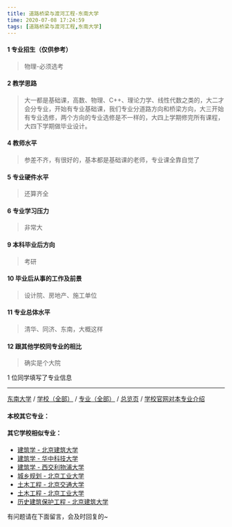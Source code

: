 ```yaml
---
title: 道路桥梁与渡河工程-东南大学
time: 2020-07-08 17:24:59
tags: [道路桥梁与渡河工程,东南大学]
---
```

#### 1 专业招生（仅供参考）  
> 物理-必须选考

#### 2 教学思路
> 大一都是基础课，高数、物理、C++、理论力学、线性代数之类的，大二才会分专业，开始有专业基础课，我们专业分道路方向和桥梁方向，大三开始有专业选修，两个方向的专业选修是不一样的，大四上学期修完所有课程，大四下学期做毕业设计。


#### 4 教师水平
> 参差不齐，有很好的，基本都是基础课的老师，专业课全靠自觉了


#### 5 专业硬件水平
> 还算齐全


#### 6 专业学习压力
> 非常大


#### 9 本科毕业后方向
> 考研


#### 10 毕业后从事的工作及前景
> 设计院、房地产、施工单位


#### 11 专业总体水平
> 清华、同济、东南，大概这样


#### 12 跟其他学校同专业的相比
> 确实是个大院


1 位同学填写了专业信息
***
[东南大学](https://univgo.github.io/2020/07/08/东南大学) / [学校（全部）](https://univgo.github.io/2020/07/08/3efa6bcca419) / [专业（全部）](https://univgo.github.io/2020/07/08/2d4c6d3552c2) / [总览页](https://univgo.github.io/2020/07/08/445daeb4fa00) / [学校官网对本专业介绍]()
#### 本校其它专业：
 
#### 其它学校相似专业：
- [建筑学 - 北京建筑大学](https://univgo.github.io/2020/07/08/41ec2a97fb2d)
- [建筑学 - 华中科技大学](https://univgo.github.io/2020/07/08/f8b31bbcc6b9)
- [建筑学 - 西交利物浦大学](https://univgo.github.io/2020/07/08/d5e6f4b7f09d)
- [城乡规划 - 北京工业大学](https://univgo.github.io/2020/07/08/608d0f13dc58)
- [土木工程 - 北京交通大学](https://univgo.github.io/2020/07/08/1d37b9a7a0a5)
- [土木工程 - 北京工业大学](https://univgo.github.io/2020/07/08/897ea4d65bab)
- [历史建筑保护工程 - 北京建筑大学](https://univgo.github.io/2020/07/08/8100a59a58ed)


有问题请在下面留言，会及时回复的~
